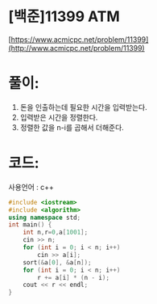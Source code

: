 # [백준]11399 ATM

[https://www.acmicpc.net/problem/11399](http://www.acmicpc.net/problem/11399)

# **풀이:**
1. 돈을 인출하는데 필요한 시간을 입력받는다.
2. 입력받은 시간을 정렬한다.
3. 정렬한 값을 n-i를 곱해서 더해준다.

# **코드:**
사용언어 : c++
```C++
#include <iostream>
#include <algorithm>
using namespace std;
int main() {
	int n,r=0,a[1001];
	cin >> n;
	for (int i = 0; i < n; i++)
		cin >> a[i];
	sort(&a[0], &a[n]);
	for (int i = 0; i < n; i++)
		r += a[i] * (n - i);
	cout << r << endl;
}
```

